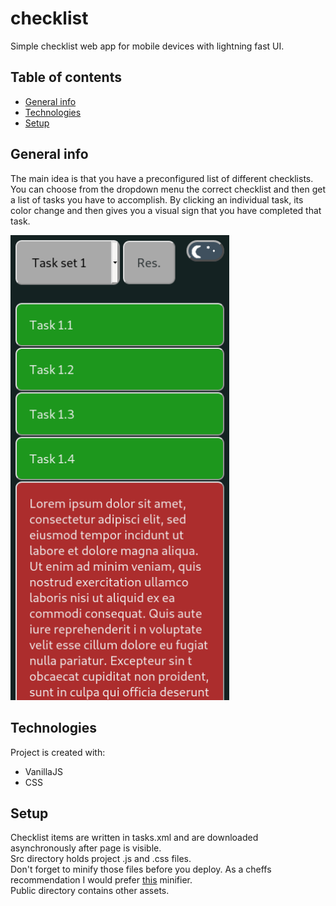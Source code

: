# checklist  
Simple checklist web app for mobile devices with lightning fast UI.  
  
## Table of contents  
* [General info](#general-info)  
* [Technologies](#technologies)  
* [Setup](#setup)  
  
## General info  
The main idea is that you have a preconfigured list of different checklists.  
You can choose from the dropdown menu the correct checklist and then get a list of tasks you have to accomplish.
By clicking an individual task, its color change and then gives you a visual sign that you have completed that task.
  
<p align="left">
  <img src="./demo/ScreenShot.png" width="350">
</p>
	
## Technologies  
Project is created with: 
* VanillaJS
* CSS
	
## Setup  
Checklist items are written in tasks.xml and are downloaded asynchronously after page is visible.  
Src directory holds project .js and .css files.  
Don't forget to minify those files before you deploy. As a cheffs recommendation I would prefer [this](https://github.com/Brebl/minifier) minifier.  
Public directory contains other assets.  
